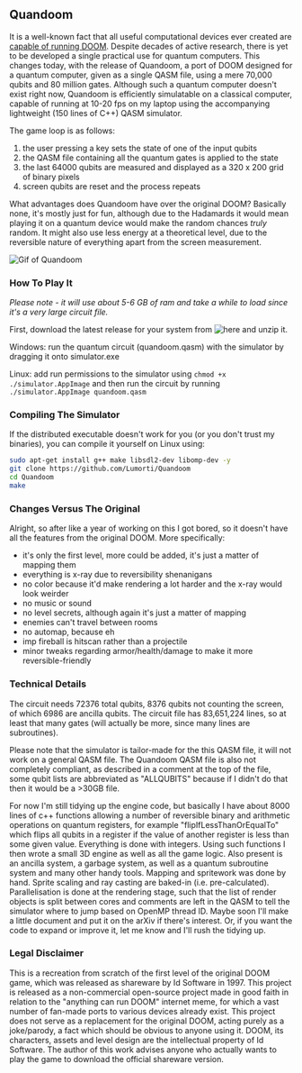 
## Quandoom

It is a well-known fact that all useful computational devices ever created are [capable of running DOOM](https://www.reddit.com/r/itrunsdoom/). Despite decades of active research, there is yet to be developed a single practical use for quantum computers. This changes today, with the release of Quandoom, a port of DOOM designed for a quantum computer, given as a single QASM file, using a mere 70,000 qubits and 80 million gates. Although such a quantum computer doesn't exist right now, Quandoom is efficiently simulatable on a classical computer, capable of running at 10-20 fps on my laptop using the accompanying lightweight (150 lines of C++) QASM simulator.

The game loop is as follows:
1) the user pressing a key sets the state of one of the input qubits
2) the QASM file containing all the quantum gates is applied to the state
3) the last 64000 qubits are measured and displayed as a 320 x 200 grid of binary pixels
4) screen qubits are reset and the process repeats

What advantages does Quandoom have over the original DOOM? Basically none, it's mostly just for fun, although due to the Hadamards it would mean playing it on a quantum device would make the random chances *truly* random. It might also use less energy at a theoretical level, due to the reversible nature of everything apart from the screen measurement.

![Gif of Quandoom](example.gif)

### How To Play It

_Please note - it will use about 5-6 GB of ram and take a while to load since it's a very large circuit file._

First, download the latest release for your system from ![here](https://github.com/Lumorti/Quandoom/releases/latest) and unzip it.

Windows: run the quantum circuit (quandoom.qasm) with the simulator by dragging it onto simulator.exe

Linux: add run permissions to the simulator using `chmod +x ./simulator.AppImage` and then run the circuit by running `./simulator.AppImage quandoom.qasm`

### Compiling The Simulator

If the distributed executable doesn't work for you (or you don't trust my binaries), you can compile it yourself on Linux using:
```bash
sudo apt-get install g++ make libsdl2-dev libomp-dev -y
git clone https://github.com/Lumorti/Quandoom
cd Quandoom
make
```

### Changes Versus The Original

Alright, so after like a year of working on this I got bored, so it doesn't have all the features from the original DOOM. More specifically:

- it's only the first level, more could be added, it's just a matter of mapping them
- everything is x-ray due to reversibility shenanigans
- no color because it'd make rendering a lot harder and the x-ray would look weirder
- no music or sound
- no level secrets, although again it's just a matter of mapping
- enemies can't travel between rooms
- no automap, because eh
- imp fireball is hitscan rather than a projectile
- minor tweaks regarding armor/health/damage to make it more reversible-friendly

### Technical Details

The circuit needs 72376 total qubits, 8376 qubits not counting the screen, of which 6986 are ancilla qubits. The circuit file has 83,651,224 lines, so at least that many gates (will actually be more, since many lines are subroutines).

Please note that the simulator is tailor-made for the this QASM file, it will not work on a general QASM file. The Quandoom QASM file is also not completely compliant, as described in a comment at the top of the file, some qubit lists are abbreviated as "ALLQUBITS" because if I didn't do that then it would be a >30GB file.

For now I'm still tidying up the engine code, but basically I have about 8000 lines of c++ functions allowing a number of reversible binary and arithmetic operations on quantum registers, for example "flipIfLessThanOrEqualTo" which flips all qubits in a register if the value of another register is less than some given value. Everything is done with integers. Using such functions I then wrote a small 3D engine as well as all the game logic. Also present is an ancilla system, a garbage system, as well as a quantum subroutine system and many other handy tools. Mapping and spritework was done by hand. Sprite scaling and ray casting are baked-in (i.e. pre-calculated). Parallelisation is done at the rendering stage, such that the list of render objects is split between cores and comments are left in the QASM to tell the simulator where to jump based on OpenMP thread ID. Maybe soon I'll make a little document and put it on the arXiv if there's interest. Or, if you want the code to expand or improve it, let me know and I'll rush the tidying up.

### Legal Disclaimer

This is a recreation from scratch of the first level of the original DOOM game, which was released as shareware by Id Software in 1997. This project is released as a non-commercial open-source project made in good faith in relation to the "anything can run DOOM" internet meme, for which a vast number of fan-made ports to various devices already exist. This project does not serve as a replacement for the original DOOM, acting purely as a joke/parody, a fact which should be obvious to anyone using it. DOOM, its characters, assets and level design are the intellectual property of Id Software. The author of this work advises anyone who actually wants to play the game to download the official shareware version. 
